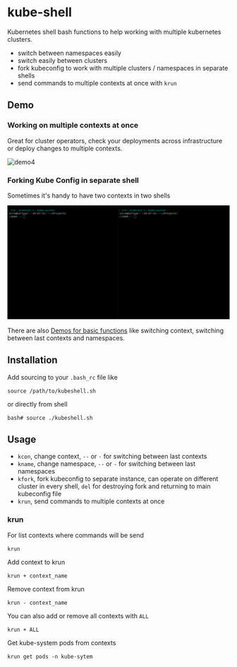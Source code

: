 # kube-shell

Kubernetes shell bash functions to help working with multiple kubernetes clusters.

- switch between namespaces easily
- switch easily between clusters
- fork kubeconfig to work with multiple clusters / namespaces in separate shells
- send commands to multiple contexts at once with `krun`

## Demo

### Working on multiple contexts at once

Great for cluster operators, check your deployments across infrastructure or deploy changes to multiple contexts.

![demo4](./img/multiple-contexts.gif "Demo working on multiple contexts")

### Forking Kube Config in separate shell

Sometimes it's handy to have two contexts in two shells

![demo3](./img/forking.gif "Demo Forking Kube Config")

There are also [Demos for basic functions](https://github.com/rvojcik/kube-shell/tree/main/img) like switching context, switching between last contexts and namespaces. 

## Installation

Add sourcing to your `.bash_rc` file like

```
source /path/to/kubeshell.sh
```

or directly from shell

```
bash# source ./kubeshell.sh  
```

## Usage

- `kcon`, change context, `--` or `-` for switching between last contexts
- `kname`, change namespace, `--` or `-` for switching between last namespaces
- `kfork`, fork kubeconfig to separate instance, can operate on different cluster in every shell, `del` for destroying fork and returning to main kubeconfig file
- `krun`, send commands to multiple contexts at once

### krun

For list contexts where commands will be send
```
krun
```

Add context to krun
```
krun + context_name
```

Remove context from krun
```
krun - context_name
```

You can also add or remove all contexts with `ALL`
```
krun + ALL
```

Get kube-system pods from contexts
```
krun get pods -n kube-sytem
```

